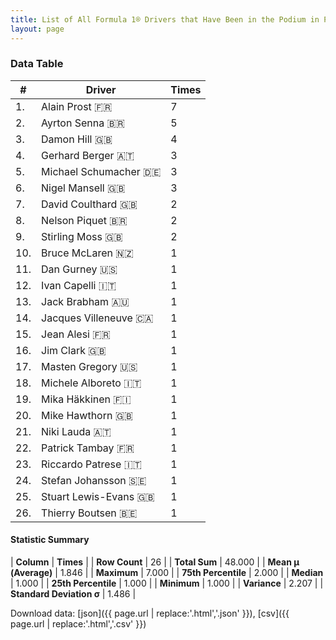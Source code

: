 ```yaml
---
title: List of All Formula 1® Drivers that Have Been in the Podium in Portugal by Number of Times
layout: page
---
```


<canvas id="chart" width="400" height="180"></canvas>
<script>
var data = {
    "datasets": [
        {
            "backgroundColor": [
                "#9C8E8D",
                "#9C8E8D",
                "#9C8E8D",
                "#9C8E8D",
                "#9C8E8D",
                "#9C8E8D",
                "#9C8E8D",
                "#9C8E8D",
                "#9C8E8D",
                "#9C8E8D",
                "#9C8E8D",
                "#9C8E8D",
                "#9C8E8D",
                "#9C8E8D",
                "#9C8E8D",
                "#9C8E8D",
                "#9C8E8D",
                "#9C8E8D",
                "#9C8E8D",
                "#9C8E8D",
                "#9C8E8D",
                "#9C8E8D",
                "#9C8E8D",
                "#9C8E8D",
                "#9C8E8D",
                "#9C8E8D"
            ],
            "borderColor": [
                "#1D181E",
                "#1D181E",
                "#1D181E",
                "#1D181E",
                "#1D181E",
                "#1D181E",
                "#1D181E",
                "#1D181E",
                "#1D181E",
                "#1D181E",
                "#1D181E",
                "#1D181E",
                "#1D181E",
                "#1D181E",
                "#1D181E",
                "#1D181E",
                "#1D181E",
                "#1D181E",
                "#1D181E",
                "#1D181E",
                "#1D181E",
                "#1D181E",
                "#1D181E",
                "#1D181E",
                "#1D181E",
                "#1D181E"
            ],
            "borderWidth": 1,
            "data": [
                7.0,
                5.0,
                4.0,
                3.0,
                3.0,
                3.0,
                2.0,
                2.0,
                2.0,
                1.0,
                1.0,
                1.0,
                1.0,
                1.0,
                1.0,
                1.0,
                1.0,
                1.0,
                1.0,
                1.0,
                1.0,
                1.0,
                1.0,
                1.0,
                1.0,
                1.0
            ],
            "label": "Times"
        }
    ],
    "labels": [
        "Alain Prost",
        "Ayrton Senna",
        "Damon Hill",
        "Gerhard Berger",
        "Michael Schumacher",
        "Nigel Mansell",
        "David Coulthard",
        "Nelson Piquet",
        "Stirling Moss",
        "Bruce McLaren",
        "Dan Gurney",
        "Ivan Capelli",
        "Jack Brabham",
        "Jacques Villeneuve",
        "Jean Alesi",
        "Jim Clark",
        "Masten Gregory",
        "Michele Alboreto",
        "Mika Häkkinen",
        "Mike Hawthorn",
        "Niki Lauda",
        "Patrick Tambay",
        "Riccardo Patrese",
        "Stefan Johansson",
        "Stuart Lewis-Evans",
        "Thierry Boutsen"
    ]
};
var options = {
  legend: {
    display: false
  },
  scales: {
    xAxes: [{
      ticks: {
        beginAtZero: true,
        maxRotation: 180,
        display: window.innerWidth > 800
      }
    }],
    yAxes: [{
      ticks: {
        beginAtZero: true
      }
    }]
  },
  onResize: function(chart, size) {
    chart.options.scales.xAxes[0].ticks.display = size.width > 800;
  }
};
var chart = new Chart("chart", {
    data: data,
    type: 'bar',
    options: options
});
</script>



### Data Table

| # | Driver | Times |
|--|--|--|
| 1. | Alain Prost 🇫🇷 | 7 |
| 2. | Ayrton Senna 🇧🇷 | 5 |
| 3. | Damon Hill 🇬🇧 | 4 |
| 4. | Gerhard Berger 🇦🇹 | 3 |
| 5. | Michael Schumacher 🇩🇪 | 3 |
| 6. | Nigel Mansell 🇬🇧 | 3 |
| 7. | David Coulthard 🇬🇧 | 2 |
| 8. | Nelson Piquet 🇧🇷 | 2 |
| 9. | Stirling Moss 🇬🇧 | 2 |
| 10. | Bruce McLaren 🇳🇿 | 1 |
| 11. | Dan Gurney 🇺🇸 | 1 |
| 12. | Ivan Capelli 🇮🇹 | 1 |
| 13. | Jack Brabham 🇦🇺 | 1 |
| 14. | Jacques Villeneuve 🇨🇦 | 1 |
| 15. | Jean Alesi 🇫🇷 | 1 |
| 16. | Jim Clark 🇬🇧 | 1 |
| 17. | Masten Gregory 🇺🇸 | 1 |
| 18. | Michele Alboreto 🇮🇹 | 1 |
| 19. | Mika Häkkinen 🇫🇮 | 1 |
| 20. | Mike Hawthorn 🇬🇧 | 1 |
| 21. | Niki Lauda 🇦🇹 | 1 |
| 22. | Patrick Tambay 🇫🇷 | 1 |
| 23. | Riccardo Patrese 🇮🇹 | 1 |
| 24. | Stefan Johansson 🇸🇪 | 1 |
| 25. | Stuart Lewis-Evans 🇬🇧 | 1 |
| 26. | Thierry Boutsen 🇧🇪 | 1 |

#### Statistic Summary

| **Column** | **Times** |
| **Row Count** | 26 |
| **Total Sum** | 48.000 |
| **Mean μ (Average)** | 1.846 |
| **Maximum** | 7.000 |
| **75th Percentile** | 2.000 |
| **Median** | 1.000 |
| **25th Percentile** | 1.000 |
| **Minimum** | 1.000 |
| **Variance** | 2.207 |
| **Standard Deviation σ** | 1.486 |

Download data: [json]({{ page.url | replace:'.html','.json' }}), [csv]({{ page.url | replace:'.html','.csv' }})
